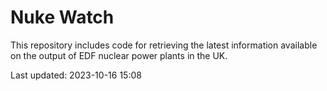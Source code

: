 # Nuke Watch

This repository includes code for retrieving the latest information available on the output of EDF nuclear power plants in the UK.

Last updated: 2023-10-16 15:08